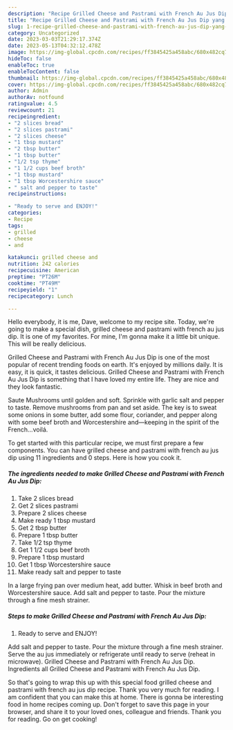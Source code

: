 ```yaml
---
description: "Recipe Grilled Cheese and Pastrami with French Au Jus Dip yang Very Delicious}"
title: "Recipe Grilled Cheese and Pastrami with French Au Jus Dip yang Very Delicious}"
slug: 1-recipe-grilled-cheese-and-pastrami-with-french-au-jus-dip-yang-very-delicious
category: Uncategorized
date: 2023-03-03T21:29:17.374Z
date: 2023-05-13T04:32:12.478Z
image: https://img-global.cpcdn.com/recipes/ff3845425a458abc/680x482cq70/grilled-cheese-and-pastrami-with-french-au-jus-dip-recipe-main-photo.jpg
hideToc: false
enableToc: true
enableTocContent: false
thumbnail: https://img-global.cpcdn.com/recipes/ff3845425a458abc/680x482cq70/grilled-cheese-and-pastrami-with-french-au-jus-dip-recipe-main-photo.jpg
cover: https://img-global.cpcdn.com/recipes/ff3845425a458abc/680x482cq70/grilled-cheese-and-pastrami-with-french-au-jus-dip-recipe-main-photo.jpg
author: Admin
authorAv: notfound
ratingvalue: 4.5
reviewcount: 21
recipeingredient:
- "2 slices bread"
- "2 slices pastrami"
- "2 slices cheese"
- "1 tbsp mustard"
- "2 tbsp butter"
- "1 tbsp butter"
- "1/2 tsp thyme"
- "1 1/2 cups beef broth"
- "1 tbsp mustard"
- "1 tbsp Worcestershire sauce"
- " salt and pepper to taste"
recipeinstructions:

- "Ready to serve and ENJOY!"
categories:
- Recipe
tags:
- grilled
- cheese
- and

katakunci: grilled cheese and 
nutrition: 242 calories
recipecuisine: American
preptime: "PT26M"
cooktime: "PT49M"
recipeyield: "1"
recipecategory: Lunch

---
```



Hello everybody, it is me, Dave, welcome to my recipe site. Today, we're going to make a special dish, grilled cheese and pastrami with french au jus dip. It is one of my favorites. For mine, I'm gonna make it a little bit unique. This will be really delicious.

Grilled Cheese and Pastrami with French Au Jus Dip is one of the most popular of recent trending foods on earth. It's enjoyed by millions daily. It is easy, it is quick, it tastes delicious. Grilled Cheese and Pastrami with French Au Jus Dip is something that I have loved my entire life. They are nice and they look fantastic.

Saute Mushrooms until golden and soft. Sprinkle with garlic salt and pepper to taste. Remove mushrooms from pan and set aside. The key is to sweat some onions in some butter, add some flour, coriander, and pepper along with some beef broth and Worcestershire and—keeping in the spirit of the French…voilá.


To get started with this particular recipe, we must first prepare a few components. You can have grilled cheese and pastrami with french au jus dip using 11 ingredients and 0 steps. Here is how you cook it.

<!--inarticleads1-->

##### The ingredients needed to make Grilled Cheese and Pastrami with French Au Jus Dip:

1. Take 2 slices bread
1. Get 2 slices pastrami
1. Prepare 2 slices cheese
1. Make ready 1 tbsp mustard
1. Get 2 tbsp butter
1. Prepare 1 tbsp butter
1. Take 1/2 tsp thyme
1. Get 1 1/2 cups beef broth
1. Prepare 1 tbsp mustard
1. Get 1 tbsp Worcestershire sauce
1. Make ready  salt and pepper to taste


In a large frying pan over medium heat, add butter. Whisk in beef broth and Worcestershire sauce. Add salt and pepper to taste. Pour the mixture through a fine mesh strainer. 

<!--inarticleads2-->

##### Steps to make Grilled Cheese and Pastrami with French Au Jus Dip:


1. Ready to serve and ENJOY!

Add salt and pepper to taste. Pour the mixture through a fine mesh strainer. Serve the au jus immediately or refrigerate until ready to serve (reheat in microwave). Grilled Cheese and Pastrami with French Au Jus Dip. Ingredients all Grilled Cheese and Pastrami with French Au Jus Dip. 

So that's going to wrap this up with this special food grilled cheese and pastrami with french au jus dip recipe. Thank you very much for reading. I am confident that you can make this at home. There is gonna be interesting food in home recipes coming up. Don't forget to save this page in your browser, and share it to your loved ones, colleague and friends. Thank you for reading. Go on get cooking!

